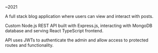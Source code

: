 ~2021

A full stack blog application where users can view and interact with posts.

Custom Node.js REST API built with Express.js, interacting with MongoDB database and serving React TypeScript frontend.

API uses JWTs to authenticate the admin and allow access to protected routes and functionality.
